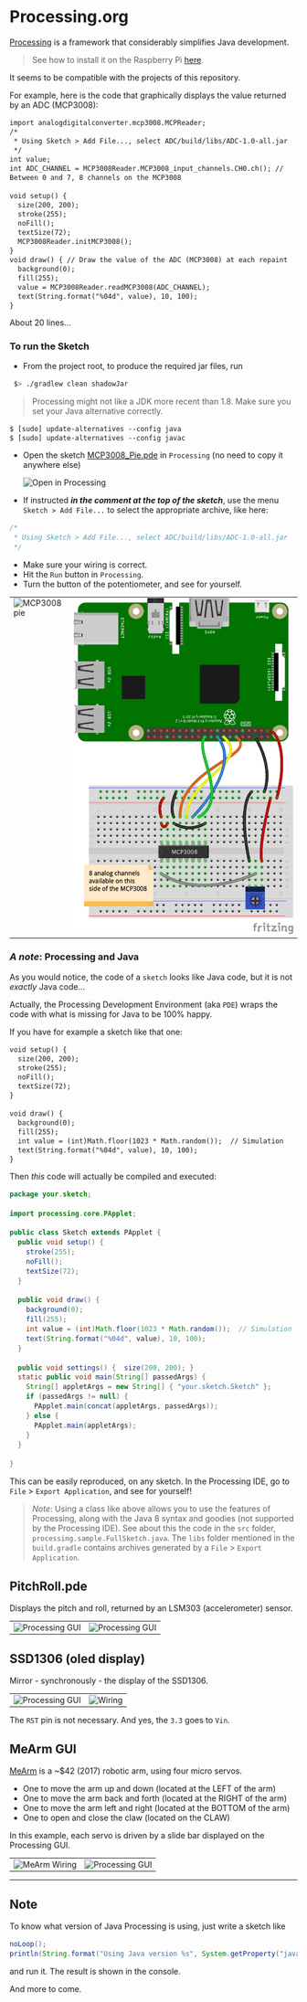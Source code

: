# Processing.org

[Processing](http://processing.org) is a framework that considerably simplifies Java development.

> See how to install it on the Raspberry Pi [here](https://www.raspberrypi.org/blog/now-available-for-download-processing/).

It seems to be compatible with the projects of this repository.

For example, here is the code that graphically displays the value returned by an ADC (MCP3008):
```
import analogdigitalconverter.mcp3008.MCPReader;
/*
 * Using Sketch > Add File..., select ADC/build/libs/ADC-1.0-all.jar
 */
int value;
int ADC_CHANNEL = MCP3008Reader.MCP3008_input_channels.CH0.ch(); // Between 0 and 7, 8 channels on the MCP3008

void setup() {
  size(200, 200);
  stroke(255);
  noFill();
  textSize(72);
  MCP3008Reader.initMCP3008();
}
void draw() { // Draw the value of the ADC (MCP3008) at each repaint
  background(0);
  fill(255);
  value = MCP3008Reader.readMCP3008(ADC_CHANNEL);
  text(String.format("%04d", value), 10, 100);
}
```
About 20 lines...

### To run the Sketch
- From the project root, to produce the required jar files, run
```bash
 $> ./gradlew clean shadowJar
```
  > Processing might not like a JDK more recent than 1.8. Make sure you set 
  > your Java alternative correctly.
```
$ [sudo] update-alternatives --config java
$ [sudo] update-alternatives --config javac
```
- Open the sketch [MCP3008_Pie.pde](./src/processing/MCP3008_Pie/MCP3008_Pie.pde) in `Processing` (no need to copy it anywhere else)

  ![Open in Processing](./sketch.png)

- If instructed **_in the comment at the top of the sketch_**, use the menu `Sketch > Add File...` to select the appropriate archive, like here:
```java
/*
 * Using Sketch > Add File..., select ADC/build/libs/ADC-1.0-all.jar
 */
```
- Make sure your wiring is correct.
- Hit the `Run` button in `Processing`.
- Turn the button of the potentiometer, and see for yourself.

<table>
  <tr>
    <td valign="top">
      <img src="./mcp3008.png" title="MCP3008 pie">
    </td>
    <td valign="top">
      <img src="../ADC/RPi-MCP3008-Pot_bb.png" title="Wiring">
    </td>
  </tr>
</table>

### _A note_: Processing and Java
As you would notice, the code of a `sketch` looks like Java code, but it is not _exactly_ Java code...

Actually, the Processing Development Environment (aka `PDE`) wraps the code with what is missing for Java to be 100% happy.

If you have for example a sketch like that one:
```
void setup() {
  size(200, 200);
  stroke(255);
  noFill();
  textSize(72);
}

void draw() {
  background(0);
  fill(255);
  int value = (int)Math.floor(1023 * Math.random());  // Simulation
  text(String.format("%04d", value), 10, 100);
}
```
Then _this_ code will actually be compiled and executed:
```java
package your.sketch;

import processing.core.PApplet;

public class Sketch extends PApplet {
  public void setup() {
    stroke(255);
    noFill();
    textSize(72);
  }

  public void draw() {
    background(0);
    fill(255);
    int value = (int)Math.floor(1023 * Math.random());  // Simulation
    text(String.format("%04d", value), 10, 100);
  }

  public void settings() {  size(200, 200); }
  static public void main(String[] passedArgs) {
    String[] appletArgs = new String[] { "your.sketch.Sketch" };
    if (passedArgs != null) {
      PApplet.main(concat(appletArgs, passedArgs));
    } else {
      PApplet.main(appletArgs);
    }
  }

}
```
This can be easily reproduced, on any sketch.
In the Processing IDE, go to `File` > `Export Application`, and see for yourself!

> _Note_: Using a class like above allows you to use the features of Processing, along with the Java 8 syntax and goodies (not supported by the Processing IDE).
> See about this the code in the `src` folder, `processing.sample.FullSketch.java`.
> The `libs` folder mentioned in the `build.gradle` contains archives generated by
> a `File` > `Export Application`. 

## PitchRoll.pde

Displays the pitch and roll, returned by an LSM303 (accelerometer) sensor.
<table>
  <tr>
    <td valign="top">
      <img src="./pitch.roll.01.png" title="Processing GUI">
    </td>
    <td valign="top">
      <img src="./pitch.roll.02.png" title="Processing GUI">
    </td>
  </tr>
</table>

## SSD1306 (oled display)

Mirror - synchronously - the display of the SSD1306.

<table>
  <tr>
    <td valign="top">
      <img src="./ssd1306.emulation.png" title="Processing GUI">
    </td>
    <td valign="top">
      <img src="./src/processing/LCD/SSD1306_bb.png" title="Wiring">
    </td>
  </tr>
</table>

The `RST` pin is not necessary. And yes, the `3.3` goes to `Vin`.

## MeArm GUI
[MeArm](https://shop.mime.co.uk/) is a ~$42 (2017) robotic arm, using four micro servos.
- One to move the arm up and down (located at the LEFT of the arm)
- One to move the arm back and forth (located at the RIGHT of the arm)
- One to move the arm left and right (located at the BOTTOM of the arm)
- One to open and close the claw (located on the CLAW)

In this example, each servo is driven by a slide bar displayed on the Processing GUI.
<table>
  <tr>
    <td valign="top">
      <img src="./src/processing/MeArmGUI/MeArm_bb.png" title="MeArm Wiring">
    </td>
    <td valign="top">
      <img src="./src/processing/MeArmGUI/MeArmGUIpde.png" title="Processing GUI">
    </td>
  </tr>
</table>

----------------------------------------------

## Note
To know what version of Java Processing is using, just write a sketch like
```java
noLoop();
println(String.format("Using Java version %s", System.getProperty("java.version")));
```
and run it. The result is shown in the console.


And more to come.
